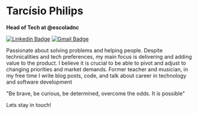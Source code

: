 # Tarcísio Philips

**Head of Tech at @escoladnc**

[![Linkedin Badge](https://img.shields.io/badge/-Linkedin-blue?style=flat-square&logo=Linkedin&logoColor=white&link=https://www.linkedin.com/in/tarcisiophilips/)](https://www.linkedin.com/in/tarcisiophilips/)
[![Gmail Badge](https://img.shields.io/badge/-Gmail-c14438?style=flat-square&logo=Gmail&logoColor=white&link=mailto:tarcisiogabriel.philipss@gmail.com)](mailto:tarcisiogabriel.philipss@gmail.com)

Passionate about solving problems and helping people. Despite technicalities and tech preferences, my main focus is delivering and adding value to the product. I believe it is crucial to be able to pivot and adjust to changing priorities and market demands.
Former teacher and musician, in my free time I write blog posts, code, and talk about career in technology and software development

"Be brave, be curious, be determined, overcome the odds. It is possible"

Lets stay in touch! 

<!--
**Taaaaaar/Taaaaaar** is a ✨ _special_ ✨ repository because its `README.md` (this file) appears on your GitHub profile.

Here are some ideas to get you started:

- 🔭 I’m currently working on ...
- 🌱 I’m currently learning ...
- 👯 I’m looking to collaborate on ...
- 🤔 I’m looking for help with ...
- 💬 Ask me about ...
- 📫 How to reach me: ...
- 😄 Pronouns: ...
- ⚡ Fun fact: ...
-->
